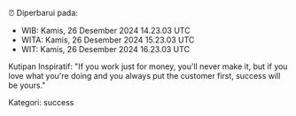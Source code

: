 ⏰ Diperbarui pada:
- WIB: Kamis, 26 Desember 2024 14.23.03 UTC
- WITA: Kamis, 26 Desember 2024 15.23.03 UTC
- WIT: Kamis, 26 Desember 2024 16.23.03 UTC

Kutipan Inspiratif:
"If you work just for money, you'll never make it, but if you love what you're doing and you always put the customer first, success will be yours."


Kategori: success

